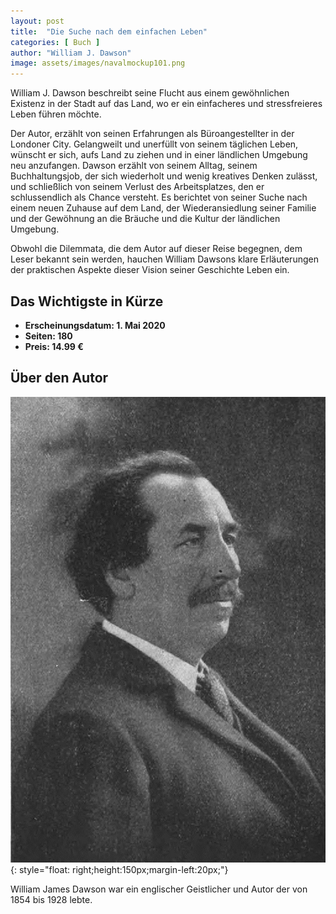 ```yaml
---
layout: post
title:  "Die Suche nach dem einfachen Leben"
categories: [ Buch ]
author: "William J. Dawson"
image: assets/images/navalmockup101.png
---
```


William J. Dawson beschreibt seine Flucht aus einem gewöhnlichen Existenz in der Stadt auf das Land, wo er ein einfacheres und stressfreieres Leben führen möchte. 

Der Autor, erzählt von seinen Erfahrungen als Büroangestellter in der Londoner City. Gelangweilt und unerfüllt von seinem täglichen Leben, wünscht er sich, aufs Land zu ziehen und in einer ländlichen Umgebung neu anzufangen. Dawson erzählt von seinem Alltag, seinem Buchhaltungsjob, der sich wiederholt und wenig kreatives Denken zulässt, und schließlich von seinem Verlust des Arbeitsplatzes, den er schlussendlich als Chance versteht. Es berichtet von seiner Suche nach einem neuen Zuhause auf dem Land, der Wiederansiedlung seiner Familie und der Gewöhnung an die Bräuche und die Kultur der ländlichen Umgebung.

Obwohl die Dilemmata, die dem Autor auf dieser Reise begegnen, dem Leser bekannt sein werden, hauchen William Dawsons klare Erläuterungen der praktischen Aspekte dieser Vision seiner Geschichte Leben ein.



## Das Wichtigste in Kürze

- **Erscheinungsdatum: 1. Mai 2020**
- **Seiten: 180**
- **Preis: 14.99 €**

## Über den Autor

![William J. Dawson](/assets/images/William_James_Dawson.jpg){: style="float: right;height:150px;margin-left:20px;"}


William James Dawson war ein englischer Geistlicher und Autor der von 1854 bis 1928 lebte.
